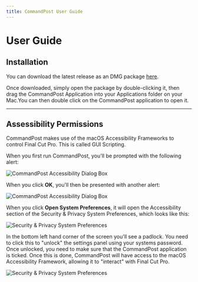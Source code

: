 ```yaml
---
title: CommandPost User Guide
---
```


# User Guide

## Installation

You can download the latest release as an DMG package <a href="https://github.com/CommandPost/CommandPost/releases/latest" id="download-text-link">here</a>.

Once downloaded, simply open the package by double-clicking it, then drag the CommandPost Application into your Applications folder on your Mac.You can then double click on the CommandPost application to open it.

---

## Assessibility Permissions

CommandPost makes use of the macOS Accessibility Frameworks to control Final Cut Pro. This is called GUI Scripting.

When you first run CommandPost, you'll be prompted with the following alert:

![CommandPost Accessibility Dialog Box](http://commandpost.io/assets/images/cp-accessibility-alert-01.png "CommandPost Accessibility Dialog Box")

When you click **OK**, you'll then be presented with another alert:

![CommandPost Accessibility Dialog Box](http://commandpost.io/assets/images/cp-accessibility-alert-02.png "CommandPost Accessibility Dialog Box")

When you click **Open System Preferences**, it will open the Accessibility section of the Security & Privacy System Preferences, which looks like this:

![Security & Privacy System Preferences](http://commandpost.io/assets/images/cp-accessibility-alert-03.png "Security & Privacy System Preferences")

In the bottom left hand corner of the screen you'll see a padlock. You need to click this to "unlock" the settings panel using your systems password. Once unlocked, you need to make sure that the CommandPost application is ticked. Once this is done, CommandPost will have access to the macOS Accessibility Framework, allowing it to "interact" with Final Cut Pro.

![Security & Privacy System Preferences](http://commandpost.io/assets/images/cp-accessibility-alert-04.png "Security & Privacy System Preferences")
